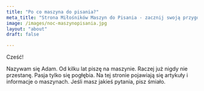 ```yaml
---
title: "Po co maszyna do pisania?"
meta_title: "Strona Miłośników Maszyn do Pisania - zacznij swoją przygodę!"
image: /images/noc-maszynopisania.jpg
layout: "about"
draft: false

---
```


Cześć!

Nazywam się Adam. Od kilku lat piszę na maszynie. Raczej już nigdy nie przestanę. Pasja tylko się pogłębia. Na tej stronie pojawiają się artykuły i informacje o maszynach. Jeśli masz jakieś pytania, pisz śmiało.
